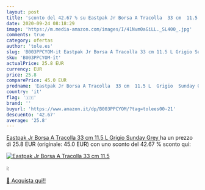 ```yaml
---
layout: post
title: 'sconto del 42.67 % su Eastpak Jr Borsa A Tracolla  33 cm  11.5  '
date: 2020-09-24 08:18:29
image: 'https://m.media-amazon.com/images/I/41Nvm0aGiLL._SL400_.jpg'
comments: true
category: ofertas
author: 'tole.es'
slug: 'B003PPCYOM-it Eastpak Jr Borsa A Tracolla 33 cm 11.5 L Grigio Sunday Grey'
sku: 'B003PPCYOM-it'
actualPrice: 25.8 EUR
currency: EUR
price: 25.8
comparePrice: 45.0 EUR
prodname: 'Eastpak Jr Borsa A Tracolla  33 cm  11.5 L  Grigio  Sunday Grey '
country: 'it'
flag: '🇮🇹'
brand: ''
buyurl: 'https://www.amazon.it/dp/B003PPCYOM/?tag=tolees00-21'
descuento: '42.67'
average: '25.8'
---
```


[Eastpak Jr Borsa A Tracolla  33 cm  11.5 L  Grigio  Sunday Grey ](https://www.amazon.it/dp/B003PPCYOM/?tag=tolees00-21) ha un prezzo di 25.8 EUR (originale: 45.0 EUR) con uno sconto del 42.67 % sconto qui:

[![Eastpak Jr Borsa A Tracolla  33 cm  11.5](https://m.media-amazon.com/images/I/41Nvm0aGiLL._SL400_.jpg)](https://www.amazon.it/dp/B003PPCYOM/?tag=tolees00-21)

ℹ️:


[🛒 Acquista qui!!](https://www.amazon.it/dp/B003PPCYOM/?tag=tolees00-21)
